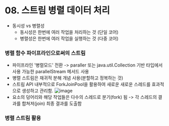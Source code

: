 # 08. 스트림 병렬 데이터 처리
- 동시성 vs 병렬성
    - 동시성은 한번에 여러 작업을 처리하는 것 (단일 코어)
    - 병렬성은 한번에 여러 작업을 실행하는 것  (다중 코어) 

### 병렬 함수 파이프라인으로써의 스트림 
- 파이프라인 '병렬모드' 전환 -> paraller 또는 java.util.Collection 기반 타입에서 사용 가능한 parallelStream 메서드 사용
- 병렬 스트림은 재귀적 분해 개념 사용(분할하고 정복하는 것)
- 스트림 API 내부적으로 ForkJoinPool을 활용하여 새로운 새로운 스레드를 효과적으로 생성하고 관리함.
![image](https://github.com/user-attachments/assets/04a9d1dd-7e7a-448e-9eb5-f30540a4991a)
- 요소의 덩어리와 해당 작업들은 다수의 스레드로 분기(fork) 됨 -> 각 스레드의 결과를 합쳐져(join) 최종 결과를 도출함 


### 병렬 스트림 활용 

